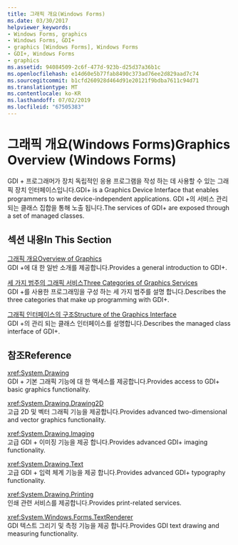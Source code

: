 ```yaml
---
title: 그래픽 개요(Windows Forms)
ms.date: 03/30/2017
helpviewer_keywords:
- Windows Forms, graphics
- Windows Forms, GDI+
- graphics [Windows Forms], Windows Forms
- GDI+, Windows Forms
- graphics
ms.assetid: 94084509-2c6f-477d-923b-d25d37a36b1c
ms.openlocfilehash: e14d60e5b77fab8490c373ad76ee2d829aad7c74
ms.sourcegitcommit: b1cfd260928d464d91e20121f9bdba7611c94d71
ms.translationtype: MT
ms.contentlocale: ko-KR
ms.lasthandoff: 07/02/2019
ms.locfileid: "67505383"
---
```

# <a name="graphics-overview-windows-forms"></a><span data-ttu-id="cae8a-102">그래픽 개요(Windows Forms)</span><span class="sxs-lookup"><span data-stu-id="cae8a-102">Graphics Overview (Windows Forms)</span></span>
<span data-ttu-id="cae8a-103">GDI + 프로그래머가 장치 독립적인 응용 프로그램을 작성 하는 데 사용할 수 있는 그래픽 장치 인터페이스입니다.</span><span class="sxs-lookup"><span data-stu-id="cae8a-103">GDI+ is a Graphics Device Interface that enables programmers to write device-independent applications.</span></span> <span data-ttu-id="cae8a-104">GDI +의 서비스 관리 되는 클래스 집합을 통해 노출 됩니다.</span><span class="sxs-lookup"><span data-stu-id="cae8a-104">The services of GDI+ are exposed through a set of managed classes.</span></span>  
  
## <a name="in-this-section"></a><span data-ttu-id="cae8a-105">섹션 내용</span><span class="sxs-lookup"><span data-stu-id="cae8a-105">In This Section</span></span>  
 [<span data-ttu-id="cae8a-106">그래픽 개요</span><span class="sxs-lookup"><span data-stu-id="cae8a-106">Overview of Graphics</span></span>](overview-of-graphics.md)  
 <span data-ttu-id="cae8a-107">GDI +에 대 한 일반 소개를 제공합니다.</span><span class="sxs-lookup"><span data-stu-id="cae8a-107">Provides a general introduction to GDI+.</span></span>  
  
 [<span data-ttu-id="cae8a-108">세 가지 범주의 그래픽 서비스</span><span class="sxs-lookup"><span data-stu-id="cae8a-108">Three Categories of Graphics Services</span></span>](three-categories-of-graphics-services.md)  
 <span data-ttu-id="cae8a-109">GDI +를 사용한 프로그래밍을 구성 하는 세 가지 범주를 설명 합니다.</span><span class="sxs-lookup"><span data-stu-id="cae8a-109">Describes the three categories that make up programming with GDI+.</span></span>  
  
 [<span data-ttu-id="cae8a-110">그래픽 인터페이스의 구조</span><span class="sxs-lookup"><span data-stu-id="cae8a-110">Structure of the Graphics Interface</span></span>](structure-of-the-graphics-interface.md)  
 <span data-ttu-id="cae8a-111">GDI +의 관리 되는 클래스 인터페이스를 설명합니다.</span><span class="sxs-lookup"><span data-stu-id="cae8a-111">Describes the managed class interface of GDI+.</span></span>  
  
## <a name="reference"></a><span data-ttu-id="cae8a-112">참조</span><span class="sxs-lookup"><span data-stu-id="cae8a-112">Reference</span></span>  
 <xref:System.Drawing>  
 <span data-ttu-id="cae8a-113">GDI + 기본 그래픽 기능에 대 한 액세스를 제공합니다.</span><span class="sxs-lookup"><span data-stu-id="cae8a-113">Provides access to GDI+ basic graphics functionality.</span></span>  
  
 <xref:System.Drawing.Drawing2D>  
 <span data-ttu-id="cae8a-114">고급 2D 및 벡터 그래픽 기능을 제공합니다.</span><span class="sxs-lookup"><span data-stu-id="cae8a-114">Provides advanced two-dimensional and vector graphics functionality.</span></span>  
  
 <xref:System.Drawing.Imaging>  
 <span data-ttu-id="cae8a-115">고급 GDI + 이미징 기능을 제공 합니다.</span><span class="sxs-lookup"><span data-stu-id="cae8a-115">Provides advanced GDI+ imaging functionality.</span></span>  
  
 <xref:System.Drawing.Text>  
 <span data-ttu-id="cae8a-116">고급 GDI + 입력 체계 기능을 제공 합니다.</span><span class="sxs-lookup"><span data-stu-id="cae8a-116">Provides advanced GDI+ typography functionality.</span></span>  
  
 <xref:System.Drawing.Printing>  
 <span data-ttu-id="cae8a-117">인쇄 관련 서비스를 제공합니다.</span><span class="sxs-lookup"><span data-stu-id="cae8a-117">Provides print-related services.</span></span>  
  
 <xref:System.Windows.Forms.TextRenderer>  
 <span data-ttu-id="cae8a-118">GDI 텍스트 그리기 및 측정 기능을 제공 합니다.</span><span class="sxs-lookup"><span data-stu-id="cae8a-118">Provides GDI text drawing and measuring functionality.</span></span>
